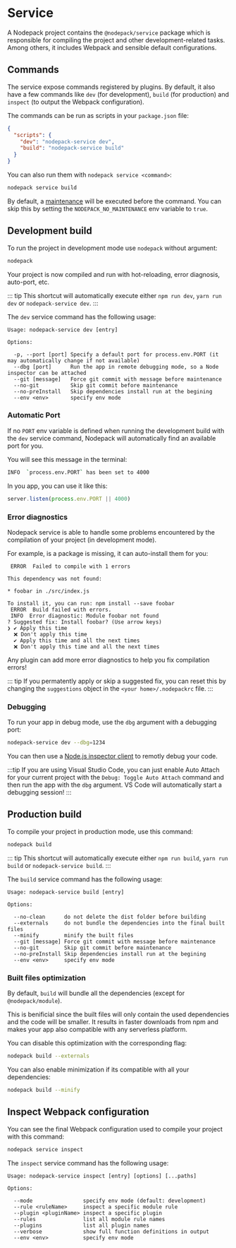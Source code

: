 # Service

A Nodepack project contains the `@nodepack/service` package which is responsible for compiling the project and other development-related tasks. Among others, it includes Webpack and sensible default configurations.

## Commands

The service expose commands registered by plugins. By default, it also have a few commands like `dev` (for development), `build` (for production) and `inspect` (to output the Webpack configuration).

The commands can be run as scripts in your `package.json` file:

```json
{
  "scripts": {
    "dev": "nodepack-service dev",
    "build": "nodepack-service build"
  }
}
```

You can also run them with `nodepack service <command>`:

```bash
nodepack service build
```

By default, a [maintenance](./maintenance.md) will be executed before the command. You can skip this by setting the `NODEPACK_NO_MAINTENANCE` env variable to `true`.

## Development build

To run the project in development mode use `nodepack` without argument:

```bash
nodepack
```

Your project is now compiled and run with hot-reloading, error diagnosis, auto-port, etc.

::: tip
This shortcut will automatically execute either `npm run dev`, `yarn run dev` or `nodepack-service dev`.
:::

The `dev` service command has the following usage:

```
Usage: nodepack-service dev [entry]

Options:

  -p, --port [port] Specify a default port for process.env.PORT (it may automatically change if not available)
  --dbg [port]      Run the app in remote debugging mode, so a Node inspector can be attached
  --git [message]   Force git commit with message before maintenance
  --no-git          Skip git commit before maintenance
  --no-preInstall   Skip dependencies install run at the begining
  --env <env>       specify env mode
```

### Automatic Port

If no `PORT` env variable is defined when running the development build with the `dev` service command, Nodepack will automatically find an available port for you.

You will see this message in the terminal:

```bash
INFO  `process.env.PORT` has been set to 4000
```

In you app, you can use it like this:

```js
server.listen(process.env.PORT || 4000)
```

### Error diagnostics

Nodepack service is able to handle some problems encountered by the compilation of your project (in development mode).

For example, is a package is missing, it can auto-install them for you:

```
 ERROR  Failed to compile with 1 errors

This dependency was not found:

* foobar in ./src/index.js

To install it, you can run: npm install --save foobar
 ERROR  Build failed with errors.
 INFO  Error diagnostic: Module foobar not found
? Suggested fix: Install foobar? (Use arrow keys)
❯ ✔ Apply this time
  ❌ Don't apply this time
  ✔ Apply this time and all the next times
  ❌ Don't apply this time and all the next times
```

Any plugin can add more error diagnostics to help you fix compilation errors!

::: tip
If you permatently apply or skip a suggested fix, you can reset this by changing the `suggestions` object in the `<your home>/.nodepackrc` file.
:::

### Debugging

To run your app in debug mode, use the `dbg` argument with a debugging port:

```bash
nodepack-service dev --dbg=1234
```

You can then use a [Node.js inspector client](https://nodejs.org/en/docs/guides/debugging-getting-started/#inspector-clients) to remotly debug your code.

:::tip
If you are using Visual Studio Code, you can just enable Auto Attach for your current project with the `Debug: Toggle Auto Attach` command and then run the app with the `dbg` argument. VS Code will automatically start a debugging session!
:::

## Production build

To compile your project in production mode, use this command:

```bash
nodepack build
```

::: tip
This shortcut will automatically execute either `npm run build`, `yarn run build` or `nodepack-service build`.
:::

The `build` service command has the following usage:

```
Usage: nodepack-service build [entry]

Options:

  --no-clean      do not delete the dist folder before building
  --externals     do not bundle the dependencies into the final built files
  --minify        minify the built files
  --git [message] Force git commit with message before maintenance
  --no-git        Skip git commit before maintenance
  --no-preInstall Skip dependencies install run at the begining
  --env <env>     specify env mode
```

### Built files optimization

By default, `build` will bundle all the dependencies (except for `@nodepack/module`).

This is benificial since the built files will only contain the used dependencies and the code will be smaller. It results in faster downloads from npm and makes your app also compatible with any serverless platform.

You can disable this optimization with the corresponding flag:

```bash
nodepack build --externals
```

You can also enable minimization if its compatible with all your dependencies:

```bash
nodepack build --minify
```

## Inspect Webpack configuration

You can see the final Webpack configuration used to compile your project with this command:

```bash
nodepack service inspect
```

The `inspect` service command has the following usage:

```
Usage: nodepack-service inspect [entry] [options] [...paths]

Options:

  --mode                specify env mode (default: development)
  --rule <ruleName>     inspect a specific module rule
  --plugin <pluginName> inspect a specific plugin
  --rules               list all module rule names
  --plugins             list all plugin names
  --verbose             show full function definitions in output
  --env <env>           specify env mode
```
